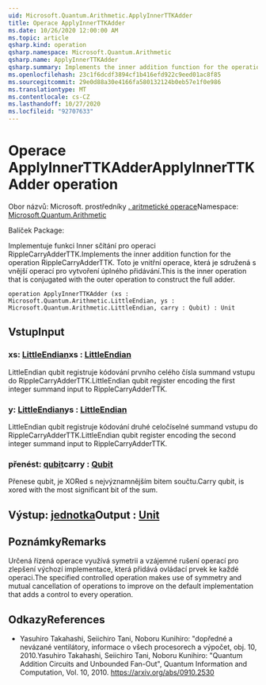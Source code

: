 ```yaml
---
uid: Microsoft.Quantum.Arithmetic.ApplyInnerTTKAdder
title: Operace ApplyInnerTTKAdder
ms.date: 10/26/2020 12:00:00 AM
ms.topic: article
qsharp.kind: operation
qsharp.namespace: Microsoft.Quantum.Arithmetic
qsharp.name: ApplyInnerTTKAdder
qsharp.summary: Implements the inner addition function for the operation RippleCarryAdderTTK. This is the inner operation that is conjugated with the outer operation to construct the full adder.
ms.openlocfilehash: 23c1f6dcdf3894cf1b416efd922c9eed01ac8f85
ms.sourcegitcommit: 29e0d88a30e4166fa580132124b0eb57e1f0e986
ms.translationtype: MT
ms.contentlocale: cs-CZ
ms.lasthandoff: 10/27/2020
ms.locfileid: "92707633"
---
```

# <a name="applyinnerttkadder-operation"></a><span data-ttu-id="999a6-102">Operace ApplyInnerTTKAdder</span><span class="sxs-lookup"><span data-stu-id="999a6-102">ApplyInnerTTKAdder operation</span></span>

<span data-ttu-id="999a6-103">Obor názvů: Microsoft. prostředníky [. aritmetické operace](xref:Microsoft.Quantum.Arithmetic)</span><span class="sxs-lookup"><span data-stu-id="999a6-103">Namespace: [Microsoft.Quantum.Arithmetic](xref:Microsoft.Quantum.Arithmetic)</span></span>

<span data-ttu-id="999a6-104">Balíček [](https://nuget.org/packages/)</span><span class="sxs-lookup"><span data-stu-id="999a6-104">Package: [](https://nuget.org/packages/)</span></span>


<span data-ttu-id="999a6-105">Implementuje funkci Inner sčítání pro operaci RippleCarryAdderTTK.</span><span class="sxs-lookup"><span data-stu-id="999a6-105">Implements the inner addition function for the operation RippleCarryAdderTTK.</span></span> <span data-ttu-id="999a6-106">Toto je vnitřní operace, která je sdružená s vnější operací pro vytvoření úplného přidávání.</span><span class="sxs-lookup"><span data-stu-id="999a6-106">This is the inner operation that is conjugated with the outer operation to construct the full adder.</span></span>

```qsharp
operation ApplyInnerTTKAdder (xs : Microsoft.Quantum.Arithmetic.LittleEndian, ys : Microsoft.Quantum.Arithmetic.LittleEndian, carry : Qubit) : Unit
```


## <a name="input"></a><span data-ttu-id="999a6-107">Vstup</span><span class="sxs-lookup"><span data-stu-id="999a6-107">Input</span></span>

### <a name="xs--littleendian"></a><span data-ttu-id="999a6-108">xs: [LittleEndian](xref:Microsoft.Quantum.Arithmetic.LittleEndian)</span><span class="sxs-lookup"><span data-stu-id="999a6-108">xs : [LittleEndian](xref:Microsoft.Quantum.Arithmetic.LittleEndian)</span></span>

<span data-ttu-id="999a6-109">LittleEndian qubit registruje kódování prvního celého čísla summand vstupu do RippleCarryAdderTTK.</span><span class="sxs-lookup"><span data-stu-id="999a6-109">LittleEndian qubit register encoding the first integer summand input to RippleCarryAdderTTK.</span></span>


### <a name="ys--littleendian"></a><span data-ttu-id="999a6-110">y: [LittleEndian](xref:Microsoft.Quantum.Arithmetic.LittleEndian)</span><span class="sxs-lookup"><span data-stu-id="999a6-110">ys : [LittleEndian](xref:Microsoft.Quantum.Arithmetic.LittleEndian)</span></span>

<span data-ttu-id="999a6-111">LittleEndian qubit registruje kódování druhé celočíselné summand vstupu do RippleCarryAdderTTK.</span><span class="sxs-lookup"><span data-stu-id="999a6-111">LittleEndian qubit register encoding the second integer summand input to RippleCarryAdderTTK.</span></span>


### <a name="carry--qubit"></a><span data-ttu-id="999a6-112">přenést: [qubit](xref:microsoft.quantum.lang-ref.qubit)</span><span class="sxs-lookup"><span data-stu-id="999a6-112">carry : [Qubit](xref:microsoft.quantum.lang-ref.qubit)</span></span>

<span data-ttu-id="999a6-113">Přenese qubit, je XORed s nejvýznamnějším bitem součtu.</span><span class="sxs-lookup"><span data-stu-id="999a6-113">Carry qubit, is xored with the most significant bit of the sum.</span></span>



## <a name="output--unit"></a><span data-ttu-id="999a6-114">Výstup: [jednotka](xref:microsoft.quantum.lang-ref.unit)</span><span class="sxs-lookup"><span data-stu-id="999a6-114">Output : [Unit](xref:microsoft.quantum.lang-ref.unit)</span></span>



## <a name="remarks"></a><span data-ttu-id="999a6-115">Poznámky</span><span class="sxs-lookup"><span data-stu-id="999a6-115">Remarks</span></span>

<span data-ttu-id="999a6-116">Určená řízená operace využívá symetrii a vzájemné rušení operací pro zlepšení výchozí implementace, která přidává ovládací prvek ke každé operaci.</span><span class="sxs-lookup"><span data-stu-id="999a6-116">The specified controlled operation makes use of symmetry and mutual cancellation of operations to improve on the default implementation that adds a control to every operation.</span></span>

## <a name="references"></a><span data-ttu-id="999a6-117">Odkazy</span><span class="sxs-lookup"><span data-stu-id="999a6-117">References</span></span>

- <span data-ttu-id="999a6-118">Yasuhiro Takahashi, Seiichiro Tani, Noboru Kunihiro: "dopředné a nevázané ventilátory, informace o všech procesorech a výpočet, obj. 10, 2010.</span><span class="sxs-lookup"><span data-stu-id="999a6-118">Yasuhiro Takahashi, Seiichiro Tani, Noboru Kunihiro: "Quantum Addition Circuits and Unbounded Fan-Out", Quantum Information and Computation, Vol. 10, 2010.</span></span>
  https://arxiv.org/abs/0910.2530